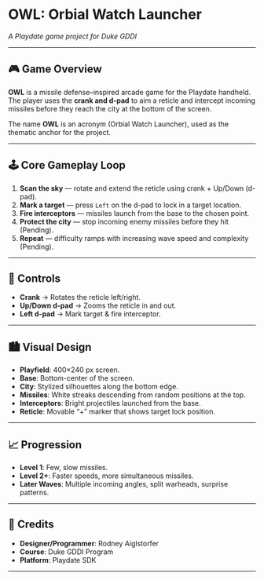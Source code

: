 # OWL: Orbial Watch Launcher

*A Playdate game project for Duke GDDI*  

---

## 🎮 Game Overview
**OWL** is a missile defense–inspired arcade game for the Playdate handheld.  
The player uses the **crank and d-pad** to aim a reticle and intercept incoming missiles before they reach the city at the bottom of the screen.  

The name **OWL** is an acronym (Orbial Watch Launcher), used as the thematic anchor for the project.

---

## 🕹️ Core Gameplay Loop
1. **Scan the sky** — rotate and extend the reticle using crank + Up/Down (d-pad).  
2. **Mark a target** — press `Left` on the d-pad to lock in a target location.  
3. **Fire interceptors** — missiles launch from the base to the chosen point.  
4. **Protect the city** — stop incoming enemy missiles before they hit (Pending).  
5. **Repeat** — difficulty ramps with increasing wave speed and complexity (Pending).  

---

## 🎯 Controls
- **Crank** → Rotates the reticle left/right.  
- **Up/Down d-pad** → Zooms the reticle in and out.  
- **Left d-pad** → Mark target & fire interceptor.
---

## 🏙️ Visual Design
- **Playfield**: 400×240 px screen.  
- **Base**: Bottom-center of the screen.  
- **City**: Stylized silhouettes along the bottom edge.  
- **Missiles**: White streaks descending from random positions at the top.  
- **Interceptors**: Bright projectiles launched from the base.  
- **Reticle**: Movable “+” marker that shows target lock position.  

---

## 📈 Progression
- **Level 1**: Few, slow missiles.  
- **Level 2+**: Faster speeds, more simultaneous missiles.  
- **Later Waves**: Multiple incoming angles, split warheads, surprise patterns.  

---

## 📜 Credits
- **Designer/Programmer**: Rodney Aiglstorfer  
- **Course**: Duke GDDI Program  
- **Platform**: Playdate SDK  

---

